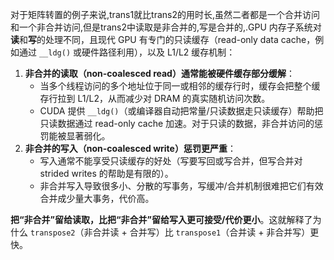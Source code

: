 对于矩阵转置的例子来说,trans1就比trans2的用时长,虽然二者都是一个合并访问和一个非合并访问,但是trans2中读取是非合并的,写是合并的,.GPU 内存子系统对**读**和**写**的处理不同，且现代 GPU 有专门的只读缓存（read-only data cache，例如通过 `__ldg()` 或硬件路径利用），以及 L1/L2 缓存机制：

1. **非合并的读取（non-coalesced read）通常能被硬件缓存部分缓解**：
   - 当多个线程访问的多个地址位于同一或相邻的缓存行时，缓存会把整个缓存行拉到 L1/L2，从而减少对 DRAM 的真实随机访问次数。
   - CUDA 提供 `__ldg()`（或编译器自动把常量/只读数据走只读缓存）帮助把只读数据通过 read-only cache 加速。对于只读的数据，非合并访问的惩罚能被显著弱化。
2. **非合并的写入（non-coalesced write）惩罚更严重**：
   - 写入通常不能享受只读缓存的好处（写要写回或写合并，但写合并对 strided writes 的帮助是有限的）。
   - 非合并写入导致很多小、分散的写事务，写缓冲/合并机制很难把它们有效合并成少量大事务，代价高。

**把“非合并”留给读取，比把“非合并”留给写入更可接受/代价更小**。这就解释了为什么 `transpose2`（非合并读 + 合并写）比 `transpose1`（合并读 + 非合并写）更快。